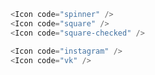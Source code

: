```js padded
<Icon code="spinner" />
<Icon code="square" />
<Icon code="square-checked" />
```

```js padded
<Icon code="instagram" />
<Icon code="vk" />
```
